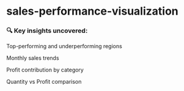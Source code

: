 # sales-performance-visualization

### 🔍 Key insights uncovered:

Top-performing and underperforming regions

Monthly sales trends

Profit contribution by category

Quantity vs Profit comparison
